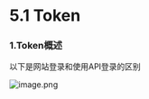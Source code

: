 # 5.1 Token

### 1.Token概述

以下是网站登录和使用API登录的区别

![image.png](https://upload-images.jianshu.io/upload_images/7220971-bd0b117b4d96a154.png?imageMogr2/auto-orient/strip%7CimageView2/2/w/1240)
